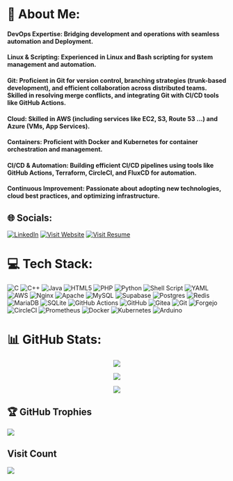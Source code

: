 # 💫 About Me:
#### DevOps Expertise: Bridging development and operations with seamless automation and Deployment.
#### Linux & Scripting: Experienced in Linux and Bash scripting for system management and automation.
#### Git: Proficient in Git for version control, branching strategies (trunk-based development), and efficient collaboration across distributed teams. Skilled in resolving merge conflicts, and integrating Git with CI/CD tools like GitHub Actions.
#### Cloud: Skilled in AWS (including services like EC2, S3, Route 53 ...) and Azure (VMs, App Services).
#### Containers: Proficient with Docker and Kubernetes for container orchestration and management.
#### CI/CD & Automation: Building efficient CI/CD pipelines using tools like GitHub Actions, Terraform, CircleCI, and FluxCD for automation.
#### Continuous Improvement: Passionate about adopting new technologies, cloud best practices, and optimizing infrastructure.<br>


## 🌐 Socials:
[![LinkedIn](https://img.shields.io/badge/LinkedIn-%230077B5.svg?logo=linkedin&logoColor=white)](https://linkedin.com/in/adhyaruutsav) 
[![Visit Website](https://img.shields.io/badge/Website-purple)](https://website-nine-nu-25.vercel.app/)
[![Visit Resume](https://img.shields.io/badge/Resume-light)](https://drive.google.com/file/d/1UZ5mtswl186L8Y4dQQ6RHpMy5g1FRuU9/view?usp=drive_link)

# 💻 Tech Stack:
![C](https://img.shields.io/badge/c-%2300599C.svg?style=flat&logo=c&logoColor=white) 
![C++](https://img.shields.io/badge/c++-%2300599C.svg?style=flat&logo=c%2B%2B&logoColor=white) 
![Java](https://img.shields.io/badge/java-%23ED8B00.svg?style=flat&logo=openjdk&logoColor=white) 
![HTML5](https://img.shields.io/badge/html5-%23E34F26.svg?style=flat&logo=html5&logoColor=white) 
![PHP](https://img.shields.io/badge/php-%23777BB4.svg?style=flat&logo=php&logoColor=white) 
![Python](https://img.shields.io/badge/python-3670A0?style=flat&logo=python&logoColor=ffdd54) 
![Shell Script](https://img.shields.io/badge/shell_script-%23121011.svg?style=flat&logo=gnu-bash&logoColor=white) 
![YAML](https://img.shields.io/badge/yaml-%23ffffff.svg?style=flat&logo=yaml&logoColor=151515) 
![AWS](https://img.shields.io/badge/AWS-%23FF9900.svg?style=flat&logo=amazon-aws&logoColor=white) 
![Nginx](https://img.shields.io/badge/nginx-%23009639.svg?style=flat&logo=nginx&logoColor=white) 
![Apache](https://img.shields.io/badge/apache-%23D42029.svg?style=flat&logo=apache&logoColor=white) 
![MySQL](https://img.shields.io/badge/mysql-4479A1.svg?style=flat&logo=mysql&logoColor=white) 
![Supabase](https://img.shields.io/badge/Supabase-3ECF8E?style=flat&logo=supabase&logoColor=white) 
![Postgres](https://img.shields.io/badge/postgres-%23316192.svg?style=flat&logo=postgresql&logoColor=white) 
![Redis](https://img.shields.io/badge/redis-%23DD0031.svg?style=flat&logo=redis&logoColor=white) 
![MariaDB](https://img.shields.io/badge/MariaDB-003545?style=flat&logo=mariadb&logoColor=white) 
![SQLite](https://img.shields.io/badge/sqlite-%2307405e.svg?style=flat&logo=sqlite&logoColor=white) 
![GitHub Actions](https://img.shields.io/badge/github%20actions-%232671E5.svg?style=flat&logo=githubactions&logoColor=white) 
![GitHub](https://img.shields.io/badge/github-%23121011.svg?style=flat&logo=github&logoColor=white) 
![Gitea](https://img.shields.io/badge/Gitea-34495E?style=flat&logo=gitea&logoColor=5D9425) 
![Git](https://img.shields.io/badge/git-%23F05033.svg?style=flat&logo=git&logoColor=white) 
![Forgejo](https://img.shields.io/badge/forgejo-%23FB923C.svg?style=flat&logo=forgejo&logoColor=white) 
![CircleCI](https://img.shields.io/badge/circleci-%23161616.svg?style=flat&logo=circleci&logoColor=white) 
![Prometheus](https://img.shields.io/badge/Prometheus-E6522C?style=flat&logo=Prometheus&logoColor=white) 
![Docker](https://img.shields.io/badge/docker-%230db7ed.svg?style=flat&logo=docker&logoColor=white) 
![Kubernetes](https://img.shields.io/badge/kubernetes-%23326ce5.svg?style=flat&logo=kubernetes&logoColor=white) 
![Arduino](https://img.shields.io/badge/-Arduino-00979D?style=flat&logo=Arduino&logoColor=white)

# 📊 GitHub Stats:

<div align="center">

![](https://github-readme-stats.vercel.app/api?username=utsavv27&theme=dark&hide_border=false&include_all_commits=true&count_private=true) </div>

<div align="center">

![](https://github-readme-streak-stats.herokuapp.com/?user=utsavv27&theme=dark&hide_border=false) </div>

<div align="center">

![](https://github-readme-stats.vercel.app/api/top-langs/?username=utsavv27&theme=dark&hide_border=false&include_all_commits=true&count_private=true&layout=compact)


</div>

  
## 🏆 GitHub Trophies
![](https://github-profile-trophy.vercel.app/?username=utsavv27&theme=radical&no-frame=false&no-bg=false&margin-w=4)

## Visit Count
![](https://komarev.com/ghpvc/?username=utsavv27&color=brightgreen&abbreviated=true&base=1000&style=plastic)

